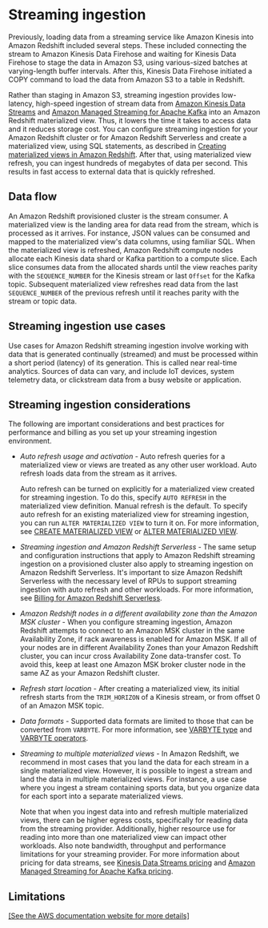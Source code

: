 # Streaming ingestion<a name="materialized-view-streaming-ingestion"></a>

 Previously, loading data from a streaming service like Amazon Kinesis into Amazon Redshift included several steps\. These included connecting the stream to Amazon Kinesis Data Firehose and waiting for Kinesis Data Firehose to stage the data in Amazon S3, using various\-sized batches at varying\-length buffer intervals\. After this, Kinesis Data Firehose initiated a COPY command to load the data from Amazon S3 to a table in Redshift\. 

 Rather than staging in Amazon S3, streaming ingestion provides low\-latency, high\-speed ingestion of stream data from [Amazon Kinesis Data Streams](https://aws.amazon.com//kinesis/data-streams/) and [Amazon Managed Streaming for Apache Kafka](https://aws.amazon.com//msk/) into an Amazon Redshift materialized view\. Thus, it lowers the time it takes to access data and it reduces storage cost\. You can configure streaming ingestion for your Amazon Redshift cluster or for Amazon Redshift Serverless and create a materialized view, using SQL statements, as described in [Creating materialized views in Amazon Redshift](materialized-view-overview.md)\. After that, using materialized view refresh, you can ingest hundreds of megabytes of data per second\. This results in fast access to external data that is quickly refreshed\. 

## Data flow<a name="materialized-view-streaming-ingestion-data-flow"></a>

 An Amazon Redshift provisioned cluster is the stream consumer\. A materialized view is the landing area for data read from the stream, which is processed as it arrives\. For instance, JSON values can be consumed and mapped to the materialized view's data columns, using familiar SQL\. When the materialized view is refreshed, Amazon Redshift compute nodes allocate each Kinesis data shard or Kafka partition to a compute slice\. Each slice consumes data from the allocated shards until the view reaches parity with the `SEQUENCE_NUMBER` for the Kinesis stream or last `Offset` for the Kafka topic\. Subsequent materialized view refreshes read data from the last `SEQUENCE_NUMBER` of the previous refresh until it reaches parity with the stream or topic data\. 

## Streaming ingestion use cases<a name="materialized-view-streaming-ingestion-use-cases"></a>

 Use cases for Amazon Redshift streaming ingestion involve working with data that is generated continually \(streamed\) and must be processed within a short period \(latency\) of its generation\. This is called near real\-time analytics\. Sources of data can vary, and include IoT devices, system telemetry data, or clickstream data from a busy website or application\. 

## Streaming ingestion considerations<a name="materialized-view-streaming-ingestion-considerations"></a>

The following are important considerations and best practices for performance and billing as you set up your streaming ingestion environment\.
+ *Auto refresh usage and activation* \- Auto refresh queries for a materialized view or views are treated as any other user workload\.  Auto refresh loads data from the stream as it arrives\. 

  Auto refresh can be turned on explicitly for a materialized view created for streaming ingestion\. To do this, specify `AUTO REFRESH` in the materialized view definition\. Manual refresh is the default\. To specify auto refresh for an existing materialized view for streaming ingestion, you can run `ALTER MATERIALIZED VIEW` to turn it on\. For more information, see [CREATE MATERIALIZED VIEW](https://docs.aws.amazon.com/redshift/latest/dg/materialized-view-create-sql-command.html) or [ALTER MATERIALIZED VIEW](https://docs.aws.amazon.com/redshift/latest/dg/r_ALTER_MATERIALIZED_VIEW.html)\.
+ *Streaming ingestion and Amazon Redshift Serverless* \- The same setup and configuration instructions that apply to Amazon Redshift streaming ingestion on a provisioned cluster also apply to streaming ingestion on Amazon Redshift Serverless\. It's important to size Amazon Redshift Serverless with the necessary level of RPUs to support streaming ingestion with auto refresh and other workloads\. For more information, see [Billing for Amazon Redshift Serverless](https://docs.aws.amazon.com/redshift/latest/mgmt/serverless-billing.html)\.
+ *Amazon Redshift nodes in a different availability zone than the Amazon MSK cluster* \- When you configure streaming ingestion, Amazon Redshift attempts to connect to an Amazon MSK cluster in the same Availability Zone, if rack awareness is enabled for Amazon MSK\. If all of your nodes are in different Availability Zones than your Amazon Redshift cluster, you can incur cross Availability Zone data\-transfer cost\. To avoid this, keep at least one Amazon MSK broker cluster node in the same AZ as your Amazon Redshift cluster\. 
+ *Refresh start location* \- After creating a materialized view, its initial refresh starts from the `TRIM_HORIZON` of a Kinesis stream, or from offset 0 of an Amazon MSK topic\.
+  *Data formats* \- Supported data formats are limited to those that can be converted from `VARBYTE`\. For more information, see [VARBYTE type](r_VARBYTE_type.md) and [VARBYTE operators](r_VARBYTE_OPERATORS.md)\.  
+ *Streaming to multiple materialized views* \- In Amazon Redshift, we recommend in most cases that you land the data for each stream in a single materialized view\. However, it is possible to ingest a stream and land the data in multiple materialized views\. For instance, a use case where you ingest a stream containing sports data, but you organize data for each sport into a separate materialized views\.

  Note that when you ingest data into and refresh multiple materialized views, there can be higher egress costs, specifically for reading data from the streaming provider\. Additionally, higher resource use for reading into more than one materialized view can impact other workloads\. Also note bandwidth, throughput and performance limitations for your streaming provider\. For more information about pricing for data streams, see [Kinesis Data Streams pricing](http://aws.amazon.com/kinesis/data-streams/pricing/) and [Amazon Managed Streaming for Apache Kafka pricing](http://aws.amazon.com/msk/pricing/)\.

## Limitations<a name="materialized-view-streaming-ingestion-limitations"></a>

[\[See the AWS documentation website for more details\]](http://docs.aws.amazon.com/redshift/latest/dg/materialized-view-streaming-ingestion.html)